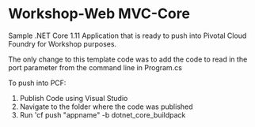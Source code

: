 # Workshop-Web MVC-Core
Sample .NET Core 1.11 Application that is ready to push into Pivotal Cloud Foundry for Workshop purposes.

The only change to this template code was to add the code to read in the port parameter from the command line in Program.cs

To push into PCF:
  1. Publish Code using Visual Studio
  2. Navigate to the folder where the code was published
  3. Run 'cf push "appname" -b dotnet_core_buildpack
